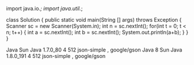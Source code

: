 import java.io.*;
import java.util.*;

class Solution
{
    public static void main(String [] args) throws Exception
    {
        Scanner sc = new Scanner(System.in);
        int n = sc.nextInt();
        for(int t = 0; t < n; t++) {
            int a = sc.nextInt();
            int b = sc.nextInt();
            System.out.println(a+b);
        }
    }
}

Java	Sun Java 1.7.0_80	4	512	json-simple , google/gson
Java 8	Sun Java 1.8.0_191	4	512	json-simple , google/gson